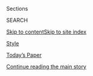 <div id="app">

<div>

<div class="NYTAppHideMasthead css-zz1s19 e1suatyy0">

<div class="section css-ui9rw0 e1suatyy2">

<div class="css-11hrj97 er09x8g0">

<div class="css-6n7j50">

</div>

<span class="css-1dv1kvn">Sections</span>

<div class="css-10488qs">

<span class="css-1dv1kvn">SEARCH</span>

</div>

[Skip to content](#site-content)[Skip to site
index](#site-index)

</div>

<div id="masthead-section-label" class="css-1fnb9ct eaxe0e00">

[Style](https://www.nytimes3xbfgragh.onion/section/style)

</div>

<div class="css-10698na e1huz5gh0">

</div>

</div>

<div id="masthead-bar-one" class="section hasLinks css-15hmgas e1csuq9d3">

<div class="css-uqyvli e1csuq9d0">

</div>

<div class="css-1uqjmks e1csuq9d1">

</div>

<div class="css-9e9ivx">

[](https://myaccount.nytimes3xbfgragh.onion/auth/login?response_type=cookie&client_id=vi)

</div>

<div class="css-1bvtpon e1csuq9d2">

[Today’s Paper](https://www.nytimes3xbfgragh.onion/section/todayspaper)

</div>

</div>

</div>

</div>

<div data-aria-hidden="false">

<div id="site-content" data-role="main">

<div id="top-wrapper" class="css-15p45cc eaca97t0" type="top">

<div id="top-slug" class="css-19x0jxb eaca97t1" hidden="">

Advertisement

</div>

[Continue reading the main
story](#after-top)

<div class="ad top-wrapper" style="text-align:center;height:100%;display:block;min-height:90px">

<div id="top" class="place-ad" data-position="top" data-size-key="top">

</div>

</div>

<div id="after-top">

</div>

</div>

<div id="collection-style" class="section css-15h4p1b e9abtgs0">

<div class="css-1j21atc e1svk9qx1">

<div class="css-fmiefx e1svk9qx2">

<div class="css-1hk7r2m eu54l5x0">

<div id="sponsor-wrapper" class="css-7a1pgi eaca97t0" type="sponsor" hidden="">

<div id="sponsor-slug" class="css-1l4mleb eaca97t1" hidden="">

Supported by

</div>

[Continue reading the main
story](#after-sponsor)

<div id="sponsor" class="ad sponsor-wrapper" style="text-align:left;height:100%;display:block">

</div>

<div id="after-sponsor">

</div>

</div>

</div>

</div>

<div class="css-nfcc9b e1svk9qx3">

<div class="css-vl9dhg e1svk9qx5">

<div class="css-1nrhkj6 e1svk9qx6">

# Style

<div class="follow-button-placeholder" data-collection-id="">

</div>

</div>

## <span>"For the future is like heaven — everyone exalts it but no one wants to go there now."</span>

</div>

</div>

## <span>"For the future is like heaven — everyone exalts it but no one wants to go there now."</span>

</div>

1.  [Fashion](/section/fashion)
2.  [Love](/section/style/love)
3.  [Self-Care](/section/style/self-care)

<div class="css-4svvz1 ekkqrpp0">

<div id="collection-highlights-container" class="section css-18l1u7x e46isfb1">

<div class="template-1 css-gfgt40 ekkqrpp1">

## Highlights

1.  ![<span class="css-kvjpws e1oaj3zl2"><span class="css-1dv1kvn">Credit</span>Jeremy
    and Claire Weiss for The New York
    Times</span>](https://static01.graylady3jvrrxbe.onion/images/2020/08/03/fashion/03BACKORDER1/merlin_172496982_de7aa074-951d-4362-ba4c-5fe9eb17553e-jumbo.jpg)
    
    <div class="css-gjijuv">
    
    ## [Summer Recreation? It’s Backordered](/2020/08/04/style/outdoor-camping-gear-pools-backordered.html)
    
    Americans seeking outdoor getaways in the pandemic bought up all the
    pools, tents, kayaks and
    trampolines.
    
    <span class="css-me3p27"></span><span class="css-1dydysp e4e4i5l3"></span><span class="css-9voj2j">By
    <span class="css-1baulvz last-byline" itemprop="name">John
    Herrman</span></span>
    
    </div>

2.  ![<span class="css-1nk1g0h e1oaj3zl2"><span class="css-1dv1kvn">Credit</span>Caroline
    Tompkins for The New York
    Times</span>](https://static01.graylady3jvrrxbe.onion/images/2020/08/04/fashion/04PRESSONNAILS3/merlin_175247889_e509bacb-806f-4895-b166-3e77f82a0e0d-videoLarge.jpg)
    
    <div class="css-10wtrbd">
    
    ## [Clickety Clack, Press-On Nails Are Back](/2020/08/04/style/self-care/press-on-nails.html)
    
    The onetime ’80s mass-market cheapie has gotten an artisanal upgrade
    — just in time for quarantine home
    manicures.
    
    <span class="css-me3p27"></span><span class="css-1dydysp e4e4i5l3"></span><span class="css-9voj2j">By
    <span class="css-1baulvz last-byline" itemprop="name">Jackie
    Snow</span></span>
    
    </div>

3.  ![<span class="css-1nk1g0h e1oaj3zl2"><span class="css-1dv1kvn">Credit</span>September
    Dawn Bottoms/The New York
    Times</span>](https://static01.graylady3jvrrxbe.onion/images/2020/07/28/fashion/00CovidSpreadingWeddings1/00CovidSpreadingWeddings1-videoLarge.jpg)
    
    <div class="css-10wtrbd">
    
    ## [Weddings as a Coronavirus Super-Spreader Worry](/2020/08/04/fashion/weddings/weddings-as-covid-super-spreaders.html)
    
    Despite precautions, the coronavirus has swept through a number of
    weddings, large and small, infecting guests and
    vendors.
    
    <span class="css-me3p27"></span><span class="css-1dydysp e4e4i5l3"></span><span class="css-9voj2j">By
    <span class="css-1baulvz last-byline" itemprop="name">Alyson
    Krueger</span></span>
    
    </div>

4.  ![<span class="css-1nk1g0h e1oaj3zl2"><span class="css-1dv1kvn">Credit</span>David
    Walter Banks for The New York
    Times</span>](https://static01.graylady3jvrrxbe.onion/images/2020/08/03/fashion/03TIKTOK-BAN-jp/03TIKTOK-BAN-jp-videoLarge-v2.jpg)
    
    <div class="css-10wtrbd">
    
    ## [TikTok Ban? Creators and Fans Are Big Mad](/2020/08/02/style/tiktok-ban-threat-trump.html)
    
    The uncertainty over the future of the wildly popular video app has
    brought chaos to its user community — and to the entertainment and
    advertising industries as
    well.
    
    <span class="css-me3p27"></span><span class="css-1dydysp e4e4i5l3"></span><span class="css-9voj2j">By
    <span class="css-1baulvz last-byline" itemprop="name">Taylor
    Lorenz</span></span>
    
    </div>

</div>

<div class="css-1xdhyk6 e46isfb0">

<div class="css-zk12ih ef6si7p0">

1.  ![<span class="css-1hhnwbi e1oaj3zl2"><span class="css-1dv1kvn">Credit</span>Photo
    Illustration by The New York
    Times</span>](https://static01.graylady3jvrrxbe.onion/images/2020/08/02/fashion/01abolishfrats-promo/01abolishfrats-promo-videoLarge.jpg)
    
    <div class="css-10wtrbd">
    
    ## [The War on Frats](/2020/08/01/style/abolish-greek-life-college-frat-racism.html)
    
    Groups of fraternity brothers and sorority sisters are working to
    kick their organizations off
    campus.
    
    <span class="css-me3p27"></span><span class="css-1dydysp e4e4i5l3"></span><span class="css-9voj2j">By
    <span class="css-1baulvz last-byline" itemprop="name">Ezra
    Marcus</span></span>
    
    </div>

2.  ![<span class="css-1hhnwbi e1oaj3zl2"><span class="css-1dv1kvn">Credit</span>James
    Heimer</span>](https://static01.graylady3jvrrxbe.onion/images/2020/08/02/fashion/02HAMPTONS-SCHOOL1/02HAMPTONS-SCHOOL1-videoLarge.jpg)
    
    <div class="css-10wtrbd">
    
    ## [The Little Fraught Schoolhouse](/2020/08/01/style/wealthy-rich-parents-coronavirus-schools-hamptons.html)
    
    New York parents of means are seeking less congested classrooms near
    their second homes in the Hamptons and Hudson Valley. Not everyone
    is happy about
    this.
    
    <span class="css-me3p27"></span><span class="css-1dydysp e4e4i5l3"></span><span class="css-9voj2j">By
    <span class="css-1baulvz last-byline" itemprop="name">Alex
    Williams</span></span>
    
    </div>

3.  ### Up Next
    
    ![<span class="css-1hhnwbi e1oaj3zl2"><span class="css-1dv1kvn">Credit</span>Adama
    Jalloh for The New York
    Times</span>](https://static01.graylady3jvrrxbe.onion/images/2020/08/02/fashion/31upnext-prince2/31upnext-prince2-videoLarge.jpg)
    
    <div class="css-10wtrbd">
    
    ## [Yasmin Monet Prince, a New Action Heroine](/2020/08/01/style/yasmin-monet-prince-a-new-action-heroine.html)
    
    The young British actress stars in “Hanna,” the action drama on
    Amazon.
    
    <span class="css-me3p27"></span><span class="css-1dydysp e4e4i5l3"></span><span class="css-9voj2j">By
    <span class="css-1baulvz last-byline" itemprop="name">Brianna
    Holt</span></span>
    
    </div>

4.  ![<span class="css-1hhnwbi e1oaj3zl2"><span class="css-1dv1kvn">Credit</span>Illustration
    by Matija
    Medved</span>](https://static01.graylady3jvrrxbe.onion/images/2019/09/25/fashion/loveletter/loveletter-videoLarge-v3.png)
    
    <div class="css-10wtrbd">
    
    ## [Love Letter: Making Room for More Love (and Sheep)](/2020/07/31/fashion/weddings/love-letter-newsletter-making-room-for-more-love-and-sheep.html)
    
    And, a legacy of “Loving”
    continued.
    
    <span class="css-me3p27"></span><span class="css-1dydysp e4e4i5l3"></span><span class="css-9voj2j">By
    <span class="css-1baulvz last-byline" itemprop="name">Charanna
    Alexander</span></span>
    
    </div>

5.  ![<span class="css-1hhnwbi e1oaj3zl2"><span class="css-1dv1kvn">Credit</span>Fabio
    Frustaci/EPA, via
    Shutterstock</span>](https://static01.graylady3jvrrxbe.onion/images/2020/07/31/fashion/31stella-1/merlin_173300313_20e6e049-5489-41f9-be5a-9b7d5473ddd8-videoLarge.jpg)
    
    <div class="css-10wtrbd">
    
    ## [Italian Fashion Hasn’t Changed Enough, Black Designers Say](/2020/07/31/fashion/italian-fashion-black-designers.html)
    
    A new letter sent by independent designers to fashion executives
    demands reform, or at least a serious conversation about
    race.
    
    <span class="css-me3p27"></span><span class="css-1dydysp e4e4i5l3"></span><span class="css-9voj2j">By
    <span class="css-1baulvz last-byline" itemprop="name">Jessica
    Testa</span></span>
    
    </div>

</div>

</div>

</div>

<div id="mid1-wrapper" class="css-1mn4oms eaca97t0" type="rank">

<div id="mid1-slug" class="css-1tag3rd eaca97t1">

Advertisement

</div>

[Continue reading the main
story](#after-mid1)

<div id="mid1" class="ad mid1-wrapper" style="text-align:center;height:100%;display:block">

</div>

<div id="after-mid1">

</div>

</div>

<div class="section 5-band css-jhqenn ep7jkp60">

## [NYT Parenting](/spotlight/parenting)

[More in NYT Parenting
    »](/spotlight/parenting)

1.  ![<span class="css-1hhnwbi e1oaj3zl2"><span class="css-1dv1kvn">Credit</span></span>](https://static01.graylady3jvrrxbe.onion/images/2020/06/18/autossell/Screen-Shot-2020-06-16-at-1/Screen-Shot-2020-06-16-at-1-videoLarge.png)
    
    <div class="css-10wtrbd">
    
    ## [How to Entertain Your Kids This Summer? Maybe Don’t](/2020/06/18/arts/kids-summer-activities-virus.html)
    
    You can keep your family safe and sane by encouraging old-school
    play, embarking on some D.I.Y. projects and, yes, even embracing
    boredom.
    
    <span class="css-me3p27"></span><span class="css-1dydysp e4e4i5l3"></span><span class="css-9voj2j">By
    <span class="css-1baulvz last-byline" itemprop="name">Alexis
    Soloski</span></span>
    
    </div>

2.  ![<span class="css-1hhnwbi e1oaj3zl2"><span class="css-1dv1kvn">Credit</span>Ken
    Howard/Metropolitan
    Opera</span>](https://static01.graylady3jvrrxbe.onion/images/2020/06/19/arts/kids-camp1/kids-camp1-videoLarge.jpg)
    
    <div class="css-10wtrbd">
    
    ## [Considering Camp? Bunkmates Are Out, but Creativity Reigns](/2020/06/18/arts/kids-summer-camps-virtual.html)
    
    There may not be group hikes and s’mores, but that doesn’t mean
    there won’t be adventure, songs, comedy, art and dance. Here are
    some programs taking place
    online.
    
    <span class="css-me3p27"></span><span class="css-1dydysp e4e4i5l3"></span><span class="css-9voj2j">By
    <span class="css-1baulvz last-byline" itemprop="name">Laurel
    Graeber</span></span>
    
    </div>

3.  ![<span class="css-1hhnwbi e1oaj3zl2"><span class="css-1dv1kvn">Credit</span>Carol
    Rosegg</span>](https://static01.graylady3jvrrxbe.onion/images/2020/06/19/arts/18kids-theater-2/18kids-theater-2-videoLarge.jpg)
    
    <div class="css-10wtrbd">
    
    ## [While Theaters Are Dark, These Virtual Stages Deliver Actual Fun](/2020/06/18/theater/kids-summer-theater-virtual.html)
    
    From shows based on children’s books to productions that introduce
    children to global cultures, companies are offering a range of
    options.
    
    <span class="css-me3p27"></span><span class="css-1dydysp e4e4i5l3"></span><span class="css-9voj2j">By
    <span class="css-1baulvz last-byline" itemprop="name">Laurel
    Graeber</span></span>
    
    </div>

4.  ![<span class="css-1hhnwbi e1oaj3zl2"><span class="css-1dv1kvn">Credit</span>Amber
    Ren</span>](https://static01.graylady3jvrrxbe.onion/images/2020/06/19/arts/00kids-museums-carle/00kids-museums-carle-videoLarge.jpg)
    
    <div class="css-10wtrbd">
    
    ## [Digital Field Trips: Museum Adventures Abound for Kids](/2020/06/18/arts/design/kids-museums-summer-virus.html)
    
    Cultural institutions are finding creative ways to engage young
    visitors virtually this summer, and many of the offerings are
    free.
    
    <span class="css-me3p27"></span><span class="css-1dydysp e4e4i5l3"></span><span class="css-9voj2j">By
    <span class="css-1baulvz last-byline" itemprop="name">Laurel
    Graeber</span></span>
    
    </div>

5.  ![<span class="css-1hhnwbi e1oaj3zl2"><span class="css-1dv1kvn">Credit</span>Adriana
    Bellet</span>](https://static01.graylady3jvrrxbe.onion/images/2020/06/17/multimedia/17parenting-NL-vacuum/17parenting-NL-vacuum-videoLarge.jpg)
    
    <div class="css-10wtrbd">
    
    ## [When Impulse Buys Make You Feel Safe](/2020/06/17/parenting/virus-impulse-buys.html)
    
    A toddler-sized vacuum can’t fix the world. But it can make my kid
    smile, and help soothe my
    uncertainty.
    
    <span class="css-me3p27"></span><span class="css-1dydysp e4e4i5l3"></span><span class="css-9voj2j">By
    <span class="css-1baulvz last-byline" itemprop="name">Kaitlyn
    Greenidge</span></span>
    
    </div>

</div>

<div class="section 5-band css-jhqenn ep7jkp60">

## [Love](/section/fashion/weddings)

[More in Love
    »](/section/fashion/weddings)

1.  ![<span class="css-1hhnwbi e1oaj3zl2"><span class="css-1dv1kvn">Credit</span>September
    Dawn Bottoms/The New York
    Times</span>](https://static01.graylady3jvrrxbe.onion/images/2020/07/28/fashion/00CovidSpreadingWeddings1/00CovidSpreadingWeddings1-videoLarge.jpg)
    
    <div class="css-10wtrbd">
    
    ## [Weddings as a Coronavirus Super-Spreader Worry](/2020/08/04/fashion/weddings/weddings-as-covid-super-spreaders.html)
    
    Despite precautions, the coronavirus has swept through a number of
    weddings, large and small, infecting guests and
    vendors.
    
    <span class="css-me3p27"></span><span class="css-1dydysp e4e4i5l3"></span><span class="css-9voj2j">By
    <span class="css-1baulvz last-byline" itemprop="name">Alyson
    Krueger</span></span>
    
    </div>

2.  ![<span class="css-1hhnwbi e1oaj3zl2"><span class="css-1dv1kvn">Credit</span>Sydney
    Shrewsbury</span>](https://static01.graylady3jvrrxbe.onion/images/2020/08/02/fashion/00VOWS-MackinacIsland-03/00VOWS-MackinacIsland-03-videoLarge.jpg)
    
    <div class="css-10wtrbd">
    
    ## [Their Very Own Loving Story](/2020/07/31/fashion/weddings/Renee-Knake-and-Wallace-Jefferson-wed-tribute-to-Lovings-before-them.html)
    
    Renee Knake and Wallace B. Jefferson, both lawyers, are grateful to
    Mildred Loving and Richard Loving for challenging interracial
    marriage laws in the
    1960s.
    
    <span class="css-me3p27"></span><span class="css-1dydysp e4e4i5l3"></span><span class="css-9voj2j">By
    <span class="css-1baulvz last-byline" itemprop="name">Brianna
    Holt</span></span>
    
    </div>

3.  ![<span class="css-1hhnwbi e1oaj3zl2"><span class="css-1dv1kvn">Credit</span></span>](https://static01.graylady3jvrrxbe.onion/images/2020/08/02/fashion/00LIVE-STREAM-WED-COMBO/00LIVE-STREAM-WED-COMBO-videoLarge.jpg)
    
    <div class="css-10wtrbd">
    
    ## [Livestream Your Wedding Like a Pro](/2020/07/28/fashion/weddings/livestream-your-wedding-like-a-pro.html)
    
    These gadgets will help you improve the production quality and
    create memorable experiences for you and your digital
    guests.
    
    <span class="css-me3p27"></span><span class="css-1dydysp e4e4i5l3"></span><span class="css-9voj2j">By
    <span class="css-1baulvz last-byline" itemprop="name">Daniel
    Bortz</span></span>
    
    </div>

4.  ![<span class="css-1hhnwbi e1oaj3zl2"><span class="css-1dv1kvn">Credit</span>Jose
    A. Alvarado Jr. for The New York
    Times</span>](https://static01.graylady3jvrrxbe.onion/images/2020/07/26/fashion/24Vows-ModelActivist1/merlin_173908452_121834c5-2ab7-4830-bedd-1c85133e89a7-videoLarge.jpg)
    
    <div class="css-10wtrbd">
    
    ## [Next Stop: Marriage](/2020/07/24/fashion/weddings/Sara-Ziff-marries-Reed-Young-at-train-station.html)
    
    Sara Ziff and Reed Young met on a train platform. They hit it off,
    but neither expected much from the encounter and said their goodbyes
    without an introduction. Four months later they matched on a dating
    app.
    
    <span class="css-me3p27"></span><span class="css-1dydysp e4e4i5l3"></span><span class="css-9voj2j">By
    <span class="css-1baulvz last-byline" itemprop="name">Tammy La
    Gorce</span></span>
    
    </div>

5.  ![<span class="css-1hhnwbi e1oaj3zl2"><span class="css-1dv1kvn">Credit</span>Anna
    Godeassi</span>](https://static01.graylady3jvrrxbe.onion/images/2020/07/10/fashion/00NOT-ENGAGED/00NOT-ENGAGED-videoLarge.jpg)
    
    <div class="css-10wtrbd">
    
    ## [Me, My Relationship and PTSD](/2020/07/25/fashion/weddings/me-my-relationship-and-ptsd.html)
    
    Past and present find their place as a couple wades through what
    their future holds. And it’s all
    OK.
    
    <span class="css-me3p27"></span><span class="css-1dydysp e4e4i5l3"></span><span class="css-9voj2j">By
    <span class="css-1baulvz last-byline" itemprop="name">Caira
    Conner</span></span>
    
    </div>

</div>

<div id="mid2-wrapper" class="css-1mn4oms eaca97t0" type="rank">

<div id="mid2-slug" class="css-1tag3rd eaca97t1">

Advertisement

</div>

[Continue reading the main
story](#after-mid2)

<div id="mid2" class="ad mid2-wrapper" style="text-align:center;height:100%;display:block">

</div>

<div id="after-mid2">

</div>

</div>

<div class="section 5-band css-jhqenn ep7jkp60">

## [Designer DIY](/issue/fashion/2020/06/19/designer-diy)

[More in Designer DIY
    »](/issue/fashion/2020/06/19/designer-diy)

1.  ![<span class="css-1hhnwbi e1oaj3zl2"><span class="css-1dv1kvn">Credit</span></span>](https://static01.graylady3jvrrxbe.onion/images/2020/06/25/fashion/23DIYDESIGNERS-OWENS/23DIYDESIGNERS-OWENS-videoLarge.jpg)
    
    <div class="css-10wtrbd">
    
    ## [Rick Owens Stitches a Souvenir](/2020/06/23/style/DIY-sewing-rick-owens-stitches-a-souvenir.html)
    
    In the latest installment of our Designer D.I.Y. series, the
    designer embroiders a lover’s
    hankie.
    
    <span class="css-me3p27"></span><span class="css-1dydysp e4e4i5l3"></span><span class="css-9voj2j">By
    <span class="css-1baulvz" itemprop="name">Guy Trebay</span> and
    <span class="css-1baulvz last-byline" itemprop="name">Samantha
    Hahn</span></span>
    
    </div>

2.  ![<span class="css-1hhnwbi e1oaj3zl2"><span class="css-1dv1kvn">Credit</span>via
    Irene
    Neuwirth</span>](https://static01.graylady3jvrrxbe.onion/images/2020/06/18/fashion/17DIYDESIGNERS-NEUWIRTH-5/merlin_172684122_6267487a-183f-435c-aab3-783daa33b51d-videoLarge.jpg)
    
    <div class="css-10wtrbd">
    
    ## [Irene Neuwirth Makes a Flower Necklace Out of Paper](/2020/06/17/style/paper-flower-necklace-DIY.html)
    
    The Los Angeles jeweler goes outside the box for her latest
    creation, part of our Designer D.I.Y.
    series.
    
    <span class="css-me3p27"></span><span class="css-1dydysp e4e4i5l3"></span><span class="css-9voj2j">By
    <span class="css-1baulvz last-byline" itemprop="name">Jessica
    Testa</span></span>
    
    </div>

3.  ![<span class="css-1hhnwbi e1oaj3zl2"><span class="css-1dv1kvn">Credit</span></span>](https://static01.graylady3jvrrxbe.onion/images/2020/06/04/fashion/03DIYDESIGNERS-RODARTE/03DIYDESIGNERS-RODARTE-videoLarge.jpg)
    
    <div class="css-10wtrbd">
    
    ## [How to Make a Dish Towel Tote Bag, With Rodarte](/2020/06/02/style/dish-towel-tote-bag.html)
    
    Laura and Kate Mulleavy show us how to turn kitchen towels and
    costume jewelry into a
    carry-all.
    
    <span class="css-me3p27"></span><span class="css-1dydysp e4e4i5l3"></span><span class="css-9voj2j">By
    <span class="css-1baulvz" itemprop="name">Vanessa Friedman</span>
    and <span class="css-1baulvz last-byline" itemprop="name">Samantha
    Hahn</span></span>
    
    </div>

4.  ![<span class="css-1hhnwbi e1oaj3zl2"><span class="css-1dv1kvn">Credit</span>Charlie
    Engman</span>](https://static01.graylady3jvrrxbe.onion/images/2020/05/28/fashion/26DIYDESIGNERS-COLLINA-STRADA-shirt/26DIYDESIGNERS-COLLINA-STRADA-shirt-videoLarge-v2.jpg)
    
    <div class="css-10wtrbd">
    
    ## [How to Turn Vegetables Into a Tie-Dye Pattern](/2020/05/27/style/tie-dye-plaid-with-collina-strada.html)
    
    In the latest installment of our Designer D.I.Y. at Home series,
    Hillary Taymour, the creative director of Collina Strada, offers a
    creative use for excess
    beets.
    
    <span class="css-me3p27"></span><span class="css-1dydysp e4e4i5l3"></span><span class="css-9voj2j">By
    <span class="css-1baulvz" itemprop="name">Jessica Testa</span> and
    <span class="css-1baulvz last-byline" itemprop="name">Charlie
    Engman</span></span>
    
    </div>

5.  ![<span class="css-1hhnwbi e1oaj3zl2"><span class="css-1dv1kvn">Credit</span></span>](https://static01.graylady3jvrrxbe.onion/images/2020/05/21/fashion/19DIYDESIGNER-BODEart/19DIYDESIGNER-BODEart-videoLarge-v2.jpg)
    
    <div class="css-10wtrbd">
    
    ## [Emily Bode on How to Make a ‘Sweetheart’ T-Shirt](/2020/05/19/style/emily-bode-sweetheart-t-shirt.html)
    
    The latest installment of our Designer D.I.Y. at Home series teaches
    you how to whip up a present for the significant other you may not
    have seen for a
    while.
    
    <span class="css-me3p27"></span><span class="css-1dydysp e4e4i5l3"></span><span class="css-9voj2j">By
    <span class="css-1baulvz" itemprop="name">Guy Trebay</span> and
    <span class="css-1baulvz last-byline" itemprop="name">Samantha
    Hahn</span></span>
    
    </div>

</div>

<div class="section 5-band css-jhqenn ep7jkp60">

## [Skin Deep](/column/skin-deep)

[More in Skin Deep
    »](/column/skin-deep)

1.  ![<span class="css-1hhnwbi e1oaj3zl2"><span class="css-1dv1kvn">Credit</span></span>](https://static01.graylady3jvrrxbe.onion/images/2020/07/30/fashion/28SKIN-UNSEXY-art/28SKIN-UNSEXY-art-videoLarge.jpg)
    
    <div class="css-10wtrbd">
    
    ## [Can Unsexy Beauty Be Sexy?](/2020/07/28/style/can-unsexy-beauty-be-sexy.html)
    
    A new guard of beauty brands is using slick packaging and candid
    messaging to sell products women were once embarrassed to
    buy.
    
    <span class="css-me3p27"></span><span class="css-1dydysp e4e4i5l3"></span><span class="css-9voj2j">By
    <span class="css-1baulvz last-byline" itemprop="name">Rachel
    Strugatz</span></span>
    
    </div>

2.  ![<span class="css-1hhnwbi e1oaj3zl2"><span class="css-1dv1kvn">Credit</span>via
    Nick
    Barose</span>](https://static01.graylady3jvrrxbe.onion/images/2020/05/28/fashion/27SKIN-EYES-top/27SKIN-EYES-top-videoLarge-v2.jpg)
    
    <div class="css-10wtrbd">
    
    ## [Makeup and the Mask. It’s About the Eyes.](/2020/05/26/style/makeup-and-the-mask-its-about-the-eyes.html)
    
    Some pros share their tips for doing your makeup while
    masking.
    
    <span class="css-me3p27"></span><span class="css-1dydysp e4e4i5l3"></span><span class="css-9voj2j">By
    <span class="css-1baulvz last-byline" itemprop="name">Crystal
    Martin</span></span>
    
    </div>

3.  ![<span class="css-1hhnwbi e1oaj3zl2"><span class="css-1dv1kvn">Credit</span>The
    New York
    Times</span>](https://static01.graylady3jvrrxbe.onion/images/2020/07/14/fashion/14SKIN-BEARDSArt/14SKIN-BEARDSArt-videoLarge.jpg)
    
    <div class="css-10wtrbd">
    
    ## [It’s Long Past Time to Get That Beard Under Control](/2020/07/15/style/its-long-past-time-to-get-that-beard-under-control.html)
    
    Good thing men are warming up to some new
    tools.
    
    <span class="css-me3p27"></span><span class="css-1dydysp e4e4i5l3"></span><span class="css-9voj2j">By
    <span class="css-1baulvz last-byline" itemprop="name">Andrew Adam
    Newman</span></span>
    
    </div>

4.  ![<span class="css-1hhnwbi e1oaj3zl2"><span class="css-1dv1kvn">Credit</span>Agnes
    Ricart</span>](https://static01.graylady3jvrrxbe.onion/images/2020/05/19/fashion/19SKIN-BLUELIGHT/19SKIN-BLUELIGHT-videoLarge.jpg)
    
    <div class="css-10wtrbd">
    
    ## [What Is All of That Screen Time Doing to Your Skin?](/2020/05/20/style/skin-damage-blue-light-what-is-all-of-that-screen-time-doing-to-your-skin.html)
    
    We checked in with experts to learn about the risks of indoor light
    and how we can protect
    ourselves.
    
    <span class="css-me3p27"></span><span class="css-1dydysp e4e4i5l3"></span><span class="css-9voj2j">By
    <span class="css-1baulvz last-byline" itemprop="name">Crystal
    Martin</span></span>
    
    </div>

5.  ![<span class="css-1hhnwbi e1oaj3zl2"><span class="css-1dv1kvn">Credit</span></span>](https://static01.graylady3jvrrxbe.onion/images/2020/03/31/fashion/31virus-roots-topper2/31virus-roots-topper2-videoLarge-v2.jpg)
    
    <div class="css-10wtrbd">
    
    ## [How to Touch Up Your Roots at Home](/2020/03/31/style/how-to-touch-up-your-roots-at-home.html)
    
    Here’s what you should and shouldn’t
    do.
    
    <span class="css-me3p27"></span><span class="css-1dydysp e4e4i5l3"></span><span class="css-9voj2j">By
    <span class="css-1baulvz last-byline" itemprop="name">Crystal
    Martin</span></span>
    
    </div>

</div>

<div id="mid3-wrapper" class="css-1mn4oms eaca97t0" type="rank">

<div id="mid3-slug" class="css-1tag3rd eaca97t1">

Advertisement

</div>

[Continue reading the main
story](#after-mid3)

<div id="mid3" class="ad mid3-wrapper" style="text-align:center;height:100%;display:block">

</div>

<div id="after-mid3">

</div>

</div>

<div class="section 5-band css-jhqenn ep7jkp60">

## [Self-Care](/section/style/self-care)

[More in Self-Care
    »](/section/style/self-care)

1.  ![<span class="css-1hhnwbi e1oaj3zl2"><span class="css-1dv1kvn">Credit</span>Erik
    Carter for The New York
    Times</span>](https://static01.graylady3jvrrxbe.onion/images/2020/08/02/fashion/29BLACK-BOOKCLUBS-promo/29BLACK-BOOKCLUBS-promo-videoLarge-v2.jpg)
    
    <div class="css-10wtrbd">
    
    ## [The Black Book Club Takes It to the Next Level](/2020/07/29/style/self-care/black-book-clubs.html)
    
    Noname and other Black thought leaders have taken what Oprah built
    and made something
    new.
    
    <span class="css-me3p27"></span><span class="css-1dydysp e4e4i5l3"></span><span class="css-9voj2j">By
    <span class="css-1baulvz last-byline" itemprop="name">Iman
    Stevenson</span></span>
    
    </div>

2.  ![<span class="css-1hhnwbi e1oaj3zl2"><span class="css-1dv1kvn">Credit</span></span>](https://static01.graylady3jvrrxbe.onion/images/2020/07/09/fashion/09BLACK-JOURNALISTS-Natelege-Whaley/merlin_174323043_57123aa6-e6ba-46e0-9178-6e1334e3e7b4-videoLarge.jpg)
    
    <div class="css-10wtrbd">
    
    ## [Self-Care for Black Journalists](/2020/07/14/style/self-care/black-journalists.html)
    
    In a news cycle filled with tragedy, much of it disproportionately
    affecting people of color, Black reporters and editors are
    reimagining coping
    strategies.
    
    <span class="css-me3p27"></span><span class="css-1dydysp e4e4i5l3"></span><span class="css-9voj2j">By
    <span class="css-1baulvz last-byline" itemprop="name">Patrice
    Peck</span></span>
    
    </div>

3.  ![<span class="css-1hhnwbi e1oaj3zl2"><span class="css-1dv1kvn">Credit</span>Tony
    Cenicola/The New York
    Times</span>](https://static01.graylady3jvrrxbe.onion/images/2020/07/23/fashion/23SANITIZERS-use-this-one/23SANITIZERS-use-this-one-videoLarge.jpg)
    
    <div class="css-10wtrbd">
    
    ## [These Hand Sanitizers Smell Good, Kill Germs](/2020/07/22/style/these-hand-sanitizers-smell-good-kill-germs.html)
    
    Now that hand sanitizers have become an accessory of the new normal,
    upscale brands are introducing their own portable
    cleansers.
    
    <span class="css-me3p27"></span><span class="css-1dydysp e4e4i5l3"></span><span class="css-9voj2j">By
    <span class="css-1baulvz last-byline" itemprop="name">Rachel
    Felder</span></span>
    
    </div>

4.  ![<span class="css-1hhnwbi e1oaj3zl2"><span class="css-1dv1kvn">Credit</span>Rose
    Wong</span>](https://static01.graylady3jvrrxbe.onion/images/2020/07/26/multimedia/26ah-beauty/26ah-beauty-videoLarge.jpg)
    
    <div class="css-10wtrbd">
    
    ## [Shed Your Quarantine Skin (and Hair and Nails), Safely](/2020/07/25/at-home/coronavirus-salons.html)
    
    If you venture out for a treatment or trim, you might encounter
    plexiglass barriers, tons of cleaning supplies, fewer clients at a
    time and higher
    prices.
    
    <span class="css-me3p27"></span><span class="css-1dydysp e4e4i5l3"></span><span class="css-9voj2j">By
    <span class="css-1baulvz last-byline" itemprop="name">Katherine
    Cusumano</span></span>
    
    </div>

5.  ![<span class="css-1hhnwbi e1oaj3zl2"><span class="css-1dv1kvn">Credit</span></span>](https://static01.graylady3jvrrxbe.onion/images/2020/07/30/fashion/28SKIN-UNSEXY-art/28SKIN-UNSEXY-art-videoLarge.jpg)
    
    <div class="css-10wtrbd">
    
    ## [Can Unsexy Beauty Be Sexy?](/2020/07/28/style/can-unsexy-beauty-be-sexy.html)
    
    A new guard of beauty brands is using slick packaging and candid
    messaging to sell products women were once embarrassed to
    buy.
    
    <span class="css-me3p27"></span><span class="css-1dydysp e4e4i5l3"></span><span class="css-9voj2j">By
    <span class="css-1baulvz last-byline" itemprop="name">Rachel
    Strugatz</span></span>
    
    </div>

</div>

<div class="section 5-band css-jhqenn ep7jkp60">

## [Binge Read Featured Couples](/spotlight/wedding-announcements)

[More in Binge Read Featured Couples
»](/spotlight/wedding-announcements)

1.  ![<span class="css-1hhnwbi e1oaj3zl2"><span class="css-1dv1kvn">Credit</span>Selcoulth
    Photography</span>](https://static01.graylady3jvrrxbe.onion/images/2020/06/14/fashion/weddings/14WIKUM/merlin_173335650_2a75e1bf-cd95-4130-986b-33a570beaf42-videoLarge.jpg)
    
    <div class="css-10wtrbd">
    
    ## [Michelle Wikum, Walker Williams](/2020/06/14/fashion/weddings/michelle-wikum-walker-williams.html)
    
    The couple met through Tinder in
    2018.
    
    <span class="css-me3p27"></span><span class="css-1dydysp e4e4i5l3"></span><span class="css-9voj2j">By
    <span class="css-1baulvz last-byline" itemprop="name">Nina
    Reyes</span></span>
    
    </div>

2.  ![<span class="css-1hhnwbi e1oaj3zl2"><span class="css-1dv1kvn">Credit</span>Alicia
    Ann
    Photographers</span>](https://static01.graylady3jvrrxbe.onion/images/2020/05/17/multimedia/17TbeileLaw1/17TbeileLaw1-videoLarge.jpg)
    
    <div class="css-10wtrbd">
    
    ## [Ayelet Bentley, Samuel Tbeile](/2020/05/17/fashion/weddings/ayelet-bentley-samuel-tbeile.html)
    
    They met in college and became a couple about a year later while on
    a Birthright Israel
    trip.
    
    <span class="css-me3p27"></span>
    
    </div>

3.  ![<span class="css-1hhnwbi e1oaj3zl2"><span class="css-1dv1kvn">Credit</span></span>](https://static01.graylady3jvrrxbe.onion/images/2020/05/17/multimedia/17SuSchultz1/17SuSchultz1-videoLarge.jpg)
    
    <div class="css-10wtrbd">
    
    ## [Kathy Su, Eric Schultz](/2020/05/17/fashion/weddings/kathy-su-eric-schultz.html)
    
    The couple met in 2017 through OkCupid and had their first date at a
    whiskey bar in New
    York.
    
    <span class="css-me3p27"></span>
    
    </div>

4.  ![<span class="css-1hhnwbi e1oaj3zl2"><span class="css-1dv1kvn">Credit</span>Jason,
    Concept
    Photography</span>](https://static01.graylady3jvrrxbe.onion/images/2020/05/10/multimedia/10HammarskjoldLemmon1/10HammarskjoldLemmon1-videoLarge.jpg)
    
    <div class="css-10wtrbd">
    
    ## [Victoria Hammarskjold, George Lemmon III](/2020/05/10/fashion/weddings/victoria-hammarskjold-george-lemmon-iii.html)
    
    The couple met and began dating as high-school
    students.
    
    <span class="css-me3p27"></span>
    
    </div>

5.  ![<span class="css-1hhnwbi e1oaj3zl2"><span class="css-1dv1kvn">Credit</span>Paul
    Blackmore</span>](https://static01.graylady3jvrrxbe.onion/images/2020/04/26/multimedia/26DowdHerzberg1/26DowdHerzberg1-videoLarge.jpg)
    
    <div class="css-10wtrbd">
    
    ## [Emily Herzberg, Samuel Dowd](/2020/04/26/fashion/weddings/emily-herzberg-samuel-dowd.html)
    
    The couple met on the dating app Bumble, and, boldly, spent their
    second and third dates answering “36 questions that lead to love.”
    
    <span class="css-me3p27"></span>
    
    </div>

</div>

<div id="mid4-wrapper" class="css-1mn4oms eaca97t0" type="rank">

<div id="mid4-slug" class="css-1tag3rd eaca97t1">

Advertisement

</div>

[Continue reading the main
story](#after-mid4)

<div id="mid4" class="ad mid4-wrapper" style="text-align:center;height:100%;display:block">

</div>

<div id="after-mid4">

</div>

</div>

<div class="section 5-band css-jhqenn ep7jkp60">

## [Modern Love](/column/modern-love)

[More in Modern Love
    »](/column/modern-love)

1.  ![<span class="css-1hhnwbi e1oaj3zl2"><span class="css-1dv1kvn">Credit</span>Brian
    Rea</span>](https://static01.graylady3jvrrxbe.onion/images/2020/08/02/fashion/02MODERN-FARM/02MODERN-FARM-videoLarge.jpg)
    
    <div class="css-10wtrbd">
    
    ## [Spending My Tenderness on Animals](/2020/07/31/style/modern-love-spending-tenderness-on-animals.html)
    
    As a vulnerable girl at a remote commune, I sought solace from
    horses, goats, even a bear cub. Today’s dark times have sent me
    their way
    again.
    
    <span class="css-me3p27"></span><span class="css-1dydysp e4e4i5l3"></span><span class="css-9voj2j">By
    <span class="css-1baulvz last-byline" itemprop="name">Bethany Groff
    Dorau</span></span>
    
    </div>

2.  ![<span class="css-1hhnwbi e1oaj3zl2"><span class="css-1dv1kvn">Credit</span>Brian
    Rea</span>](https://static01.graylady3jvrrxbe.onion/images/2020/07/29/fashion/00TINYLOVE-ILLO5/00TINYLOVE-ILLO5-videoLarge.jpg)
    
    <div class="css-10wtrbd">
    
    ## [Tiny Love Stories: ‘My Parents Never Called’](/2020/07/28/style/tiny-modern-love-stories-coronavirus-my-parents-never-called.html)
    
    Modern Love in miniature, featuring reader-submitted stories of no
    more than 100
    words.
    
    <span class="css-me3p27"></span>
    
    </div>

3.  ![<span class="css-1hhnwbi e1oaj3zl2"><span class="css-1dv1kvn">Credit</span>Brian
    Rea</span>](https://static01.graylady3jvrrxbe.onion/images/2020/07/26/fashion/26MODERN-ORPHANAGE/26MODERN-ORPHANAGE-videoLarge.jpg)
    
    <div class="css-10wtrbd">
    
    ## [Why Did She Leave Me There?](/2020/07/24/style/modern-love-adoption-vietnam-why-did-she-leave-me-there.html)
    
    A young man returns to the Vietnamese orphanage he had spent 25
    years trying to
    forget.
    
    <span class="css-me3p27"></span><span class="css-1dydysp e4e4i5l3"></span><span class="css-9voj2j">By
    <span class="css-1baulvz last-byline" itemprop="name">Kacey Vu
    Shap</span></span>
    
    </div>

4.  ![<span class="css-1hhnwbi e1oaj3zl2"><span class="css-1dv1kvn">Credit</span>Brian
    Rea</span>](https://static01.graylady3jvrrxbe.onion/images/2020/07/06/fashion/06TINYLOVE-illo1/06TINYLOVE-illo1-videoLarge.jpg)
    
    <div class="css-10wtrbd">
    
    ## [Tiny Love Stories: ‘Monogamous Birds of N.Y.C.’](/2020/07/21/style/tiny-modern-love-stories-coronavirus-monogamous-birds-of-nyc.html)
    
    Modern Love in miniature, featuring reader-submitted stories of no
    more than 100
    words.
    
    <span class="css-me3p27"></span>
    
    </div>

5.  ![<span class="css-1hhnwbi e1oaj3zl2"><span class="css-1dv1kvn">Credit</span>Brian
    Rea</span>](https://static01.graylady3jvrrxbe.onion/images/2020/07/19/fashion/19MODERN-DATINGAPP/19MODERN-DATINGAPP-videoLarge.jpg)
    
    <div class="css-10wtrbd">
    
    ## [Trying to Feel Love-Worthy (While Working for a Dating App)](/2020/07/17/style/modern-love-feel-love-worthy-working-for-dating-app.html)
    
    Being awash in romantic complaints has left me — a Black woman who’s
    had heartache — feeling dismayed but
    hopeful.
    
    <span class="css-me3p27"></span><span class="css-1dydysp e4e4i5l3"></span><span class="css-9voj2j">By
    <span class="css-1baulvz last-byline" itemprop="name">Loré
    Yessuff</span></span>
    
    </div>

</div>

<div class="section 5-band css-jhqenn ep7jkp60">

## [Consumption: How we buy, exploit and reuse.](/issue/fashion/2019/12/16/consumption)

[More in Consumption: How we buy, exploit and reuse.
»](/issue/fashion/2019/12/16/consumption)

1.  ![<span class="css-1hhnwbi e1oaj3zl2"><span class="css-1dv1kvn">Credit</span>Lisa
    Maree Williams for The New York
    Times</span>](https://static01.graylady3jvrrxbe.onion/images/2019/12/17/fashion/17SaturdayNightGirls-top/merlin_162314289_be6d76eb-87d8-40b2-bebb-aff92b5d168d-videoLarge.jpg)
    
    <div class="css-10wtrbd">
    
    ## [What Do Gen Z Shoppers Want? A Cute, Cheap Outfit That Looks Great on Instagram](/2019/12/17/style/fast-fashion-gen-z.html)
    
    Three young women shoppers in three countries talk about what they
    buy, where they buy it and
    why.
    
    <span class="css-me3p27"></span><span class="css-1dydysp e4e4i5l3"></span><span class="css-9voj2j">By
    <span class="css-1baulvz" itemprop="name">Elizabeth Paton</span>,
    <span class="css-1baulvz" itemprop="name">Taylor Lorenz</span> and
    <span class="css-1baulvz last-byline" itemprop="name">Isabella
    Kwai</span></span>
    
    </div>

2.  ![<span class="css-1hhnwbi e1oaj3zl2"><span class="css-1dv1kvn">Credit</span>Jessica
    Pons for The New York
    Times</span>](https://static01.graylady3jvrrxbe.onion/images/2019/12/16/fashion/16fashionnova-cortes-top/16fashionnova-cortes-top-videoLarge-v2.jpg)
    
    <div class="css-10wtrbd">
    
    ## [Fashion Nova’s Secret: Underpaid Workers in Los Angeles Factories](/2019/12/16/business/fashion-nova-underpaid-workers.html)
    
    The online retailer makes fast fashion for the Instagram elite. The
    way many of its garments are made is much less
    glamorous.
    
    <span class="css-me3p27"></span><span class="css-1dydysp e4e4i5l3"></span><span class="css-9voj2j">By
    <span class="css-1baulvz last-byline" itemprop="name">Natalie
    Kitroeff</span></span>
    
    </div>

3.  ![<span class="css-1hhnwbi e1oaj3zl2"><span class="css-1dv1kvn">Credit</span>Kemal
    Jufri for The New York
    Times</span>](https://static01.graylady3jvrrxbe.onion/images/2019/12/19/fashion/19workers-Rumsinah/19workers-Rumsinah-videoLarge.jpg)
    
    <div class="css-10wtrbd">
    
    ## [Who Made Your Clothes?](/2019/12/19/style/garment-workers-around-the-world.html)
    
    Garment workers around the world make everything from luxury
    handbags to fast fashion leggings. Here are some of their
    stories.
    
    <span class="css-me3p27"></span><span class="css-1dydysp e4e4i5l3"></span><span class="css-9voj2j">By
    <span class="css-1baulvz last-byline" itemprop="name">Sanam
    Yar</span></span>
    
    </div>

4.  ![<span class="css-1hhnwbi e1oaj3zl2"><span class="css-1dv1kvn">Credit</span>Fabeha
    Monir for The New York
    Times</span>](https://static01.graylady3jvrrxbe.onion/images/2019/12/18/fashion/18HM-consumption-spinning/merlin_163482792_f01470dd-eb2b-4565-babb-16c17020f161-videoLarge.jpg)
    
    <div class="css-10wtrbd">
    
    ## [H\&M’s Different Kind of Clickbait](/2019/12/18/fashion/hms-supply-chain-transparency.html)
    
    The Swedish retailer now lets customers know where nearly every
    garment it sells is made. Is that
    enough?
    
    <span class="css-me3p27"></span><span class="css-1dydysp e4e4i5l3"></span><span class="css-9voj2j">By
    <span class="css-1baulvz" itemprop="name">Elizabeth Paton</span> and
    <span class="css-1baulvz last-byline" itemprop="name">Sapna
    Maheshwari</span></span>
    
    </div>

5.  ![<span class="css-1hhnwbi e1oaj3zl2"><span class="css-1dv1kvn">Credit</span>Vincent
    Tullo for The New York
    Times</span>](https://static01.graylady3jvrrxbe.onion/images/2019/12/20/fashion/20Ragpicker-promo/20Ragpicker-promo-videoLarge-v2.jpg)
    
    <div class="css-10wtrbd">
    
    ## [The Future Is Trashion](/2019/12/20/style/zero-waste-daniel-trashion.html)
    
    We make too much and buy too much. But maybe there is a way not to
    waste too much. The ragpicker of Brooklyn has an
    idea.
    
    <span class="css-me3p27"></span><span class="css-1dydysp e4e4i5l3"></span><span class="css-9voj2j">By
    <span class="css-1baulvz last-byline" itemprop="name">Vanessa
    Friedman</span></span>
    
    </div>

</div>

<div id="mid5-wrapper" class="css-1mn4oms eaca97t0" type="rank">

<div id="mid5-slug" class="css-1tag3rd eaca97t1">

Advertisement

</div>

[Continue reading the main
story](#after-mid5)

<div id="mid5" class="ad mid5-wrapper" style="text-align:center;height:100%;display:block">

</div>

<div id="after-mid5">

</div>

</div>

<div class="section 5-band css-jhqenn ep7jkp60">

## [Scam or Not](/column/scam-or-not)

[More in Scam or Not
    »](/column/scam-or-not)

1.  ![<span class="css-1hhnwbi e1oaj3zl2"><span class="css-1dv1kvn">Credit</span>Photo
    Illustration by The New York Times; Shutterstock
    (coffee)</span>](https://static01.graylady3jvrrxbe.onion/images/2020/02/14/fashion/14scams-coffee2/14scams-coffee2-videoLarge-v2.jpg)
    
    <div class="css-10wtrbd">
    
    ## [Is Coffee Good for You?](/2020/02/13/style/self-care/coffee-benefits.html)
    
    Yes\! But it depends on the kind of coffee and the
    quantity.
    
    <span class="css-me3p27"></span><span class="css-1dydysp e4e4i5l3"></span><span class="css-9voj2j">By
    <span class="css-1baulvz last-byline" itemprop="name">Dawn
    MacKeen</span></span>
    
    </div>

2.  ![<span class="css-1hhnwbi e1oaj3zl2"><span class="css-1dv1kvn">Credit</span>Photo
    Illustration by The New York
    Times</span>](https://static01.graylady3jvrrxbe.onion/images/2020/01/02/fashion/02scams-keto-1/02scams-keto-1-videoLarge.jpg)
    
    <div class="css-10wtrbd">
    
    ## [What Is the Keto Diet and Does It Work?](/2020/01/02/style/self-care/keto-diet-explained-benefits.html)
    
    Yes. But we don’t know how effective, or for how
    long.
    
    <span class="css-me3p27"></span><span class="css-1dydysp e4e4i5l3"></span><span class="css-9voj2j">By
    <span class="css-1baulvz last-byline" itemprop="name">Dawn
    MacKeen</span></span>
    
    </div>

3.  ![<span class="css-1hhnwbi e1oaj3zl2"><span class="css-1dv1kvn">Credit</span>Photo
    Illustration by The New York Times; Getty Images
    </span>](https://static01.graylady3jvrrxbe.onion/images/2019/12/01/fashion/27scam-probiotics-1/27scam-probiotics-1-videoLarge.jpg)
    
    <div class="css-10wtrbd">
    
    ## [What Are the Benefits of Probiotics?](/2019/11/27/style/self-care/probiotics-benefits.html)
    
    Studies suggest that certain probiotics can help in certain
    contexts. But you will need to do your research. We can
    help.
    
    <span class="css-me3p27"></span><span class="css-1dydysp e4e4i5l3"></span><span class="css-9voj2j">By
    <span class="css-1baulvz last-byline" itemprop="name">Melinda Wenner
    Moyer</span></span>
    
    </div>

4.  ![<span class="css-1hhnwbi e1oaj3zl2"><span class="css-1dv1kvn">Credit</span>Photo
    Illustration by The New York
    Times</span>](https://static01.graylady3jvrrxbe.onion/images/2019/11/22/fashion/22scam-fasting-1/22scam-fasting-1-videoLarge-v2.jpg)
    
    <div class="css-10wtrbd">
    
    ## [What Is Intermittent Fasting and Does It Really Work?](/2019/11/23/style/self-care/intermittent-fasting-benefits.html)
    
    Yes — but fasting offers weight loss similar to any reduction in
    calories. The best diet is the one where you are healthy, hydrated
    and living your best life. If fasting works for you, go for
    it.
    
    <span class="css-me3p27"></span><span class="css-1dydysp e4e4i5l3"></span><span class="css-9voj2j">By
    <span class="css-1baulvz last-byline" itemprop="name">Crystal
    Martin</span></span>
    
    </div>

5.  ![<span class="css-1hhnwbi e1oaj3zl2"><span class="css-1dv1kvn">Credit</span>Photo
    Illustration by The New York Times;
    Shutterstock</span>](https://static01.graylady3jvrrxbe.onion/images/2019/11/06/fashion/06scams-collagen2/06scams-collagen2-videoLarge.jpg)
    
    <div class="css-10wtrbd">
    
    ## [Are There Benefits to Collagen Supplements?](/2019/11/09/style/self-care/collagen-benefits.html)
    
    Maybe\! But get ready for a long-term
    relationship.
    
    <span class="css-me3p27"></span><span class="css-1dydysp e4e4i5l3"></span><span class="css-9voj2j">By
    <span class="css-1baulvz last-byline" itemprop="name">Gabriela
    Ulloa</span></span>
    
    </div>

</div>

<div class="section 5-band css-jhqenn ep7jkp60">

## [The Office: An Analysis](/spotlight/the-office-an-analysis)

[More in The Office: An Analysis
    »](/spotlight/the-office-an-analysis)

1.  ![<span class="css-1hhnwbi e1oaj3zl2"><span class="css-1dv1kvn">Credit</span>Illustration
    by Shannon Lin/The New York
    Times</span>](https://static01.graylady3jvrrxbe.onion/images/2019/09/17/fashion/17office-promo/17office-promo-videoLarge-v3.jpg)
    
    <div class="css-10wtrbd">
    
    ## [The Office: An In-Depth Analysis of Workplace User Behavior](/interactive/2019/09/17/style/the-office.html)
    
    How we love and hate to go to
    work.
    
    <span class="css-me3p27"></span><span class="css-1dydysp e4e4i5l3"></span><span class="css-9voj2j">By
    <span class="css-1baulvz last-byline" itemprop="name">The Styles
    Desk</span></span>
    
    </div>

2.  ![<span class="css-1hhnwbi e1oaj3zl2"><span class="css-1dv1kvn">Credit</span>Illustration
    by Shannon Lin/The New York
    Times</span>](https://static01.graylady3jvrrxbe.onion/images/2019/09/17/fashion/17office-generations-1/17office-generations-1-videoLarge.jpg)
    
    <div class="css-10wtrbd">
    
    ## [Young People Are Going to Save Us All From Office Life](/2019/09/17/style/generation-z-millennials-work-life-balance.html)
    
    Gen Z-ers and millennials have been called lazy and entitled. Could
    they, instead, be among the first to understand the proper role of
    work in
    life?
    
    <span class="css-me3p27"></span><span class="css-1dydysp e4e4i5l3"></span><span class="css-9voj2j">By
    <span class="css-1baulvz" itemprop="name">Claire Cain Miller</span>
    and <span class="css-1baulvz last-byline" itemprop="name">Sanam
    Yar</span></span>
    
    </div>

3.  ![<span class="css-1hhnwbi e1oaj3zl2"><span class="css-1dv1kvn">Credit</span>Illustration
    by Shannon Lin/The New York
    Times</span>](https://static01.graylady3jvrrxbe.onion/images/2019/09/17/fashion/17office-bathroom-1/17office-bathroom-1-videoLarge.png)
    
    <div class="css-10wtrbd">
    
    ## [Women Poop. Sometimes At Work. Get Over It.](/2019/09/17/style/women-poop-at-work.html)
    
    Why must the bathroom continue to be
    fraught?
    
    <span class="css-me3p27"></span><span class="css-1dydysp e4e4i5l3"></span><span class="css-9voj2j">By
    <span class="css-1baulvz" itemprop="name">Jessica Bennett</span> and
    <span class="css-1baulvz last-byline" itemprop="name">Amanda
    McCall</span></span>
    
    </div>

4.  ![<span class="css-1hhnwbi e1oaj3zl2"><span class="css-1dv1kvn">Credit</span>Illustration
    by Shannon Lin/The New York
    Times</span>](https://static01.graylady3jvrrxbe.onion/images/2019/09/17/fashion/17office-smalltalk-1/17office-smalltalk-1-videoLarge-v2.jpg)
    
    <div class="css-10wtrbd">
    
    ## [The Awkward but Essential Art of Office Chitchat](/2019/09/17/style/the-awkward-art-of-office-small-talk.html)
    
    We regret to inform you that you need to make small talk with your
    co-workers. Here’s how to master
    it.
    
    <span class="css-me3p27"></span><span class="css-1dydysp e4e4i5l3"></span><span class="css-9voj2j">By
    <span class="css-1baulvz last-byline" itemprop="name">Lindsay
    Mannering</span></span>
    
    </div>

5.  ![<span class="css-1hhnwbi e1oaj3zl2"><span class="css-1dv1kvn">Credit</span>Johnathon
    Kelso for The New York
    Times</span>](https://static01.graylady3jvrrxbe.onion/images/2019/09/17/fashion/17OFFICE-HQh/17OFFICE-HQh-videoLarge-v2.jpg)
    
    <div class="css-10wtrbd">
    
    ## [They Are What You Eat](/2019/09/17/style/moes-cinnabon-focus-brands.html)
    
    A visit to the headquarters of your favorite mall
    foods.
    
    <span class="css-me3p27"></span><span class="css-1dydysp e4e4i5l3"></span><span class="css-9voj2j">By
    <span class="css-1baulvz last-byline" itemprop="name">Caity
    Weaver</span></span>
    
    </div>

</div>

<div id="mid6-wrapper" class="css-1mn4oms eaca97t0" type="rank">

<div id="mid6-slug" class="css-1tag3rd eaca97t1">

Advertisement

</div>

[Continue reading the main
story](#after-mid6)

<div id="mid6" class="ad mid6-wrapper" style="text-align:center;height:100%;display:block">

</div>

<div id="after-mid6">

</div>

</div>

<div class="section 5-band css-jhqenn ep7jkp60">

## [Scene City](/column/scene-city)

[More in Scene City
    »](/column/scene-city)

1.  ![<span class="css-1hhnwbi e1oaj3zl2"><span class="css-1dv1kvn">Credit</span>Rebecca
    Smeyne for The New York
    Times</span>](https://static01.graylady3jvrrxbe.onion/images/2020/07/12/fashion/22Scene3/merlin_164363121_fa9d308e-394e-4a16-8f10-7775197c8a5e-videoLarge.jpg)
    
    <div class="css-10wtrbd">
    
    ## [Chairing a Gala While Stuck in Mustique](/2020/05/25/style/chairing-a-gala-while-stuck-in-mustique.html)
    
    How Adrienne Arsht, Tonya Lewis Lee and Dee Ocleppo Hilfiger are
    hunkering
    down.
    
    <span class="css-me3p27"></span><span class="css-1dydysp e4e4i5l3"></span><span class="css-9voj2j">By
    <span class="css-1baulvz last-byline" itemprop="name">Ruth La
    Ferla</span></span>
    
    </div>

2.  ![<span class="css-1hhnwbi e1oaj3zl2"><span class="css-1dv1kvn">Credit</span>Nina
    Westervelt for The New York
    Times</span>](https://static01.graylady3jvrrxbe.onion/images/2020/05/10/fashion/08scene4/merlin_167736819_fcb5a6fa-8390-40ab-bd91-7c94ea882193-videoLarge.jpg)
    
    <div class="css-10wtrbd">
    
    ## [Sweatpants and No Caviar](/2020/05/08/style/sweatpants-and-no-caviar.html)
    
    Dennis Basso, Agnes Hsu-Tang and Athena Calderone are finding solace
    outside the big
    city.
    
    <span class="css-me3p27"></span><span class="css-1dydysp e4e4i5l3"></span><span class="css-9voj2j">By
    <span class="css-1baulvz last-byline" itemprop="name">Ruth La
    Ferla</span></span>
    
    </div>

3.  ![<span class="css-1hhnwbi e1oaj3zl2"><span class="css-1dv1kvn">Credit</span>Nina
    Westervelt for The New York
    Times</span>](https://static01.graylady3jvrrxbe.onion/images/2020/05/03/fashion/01scene1/merlin_130090058_f56ed957-e20a-45df-b653-46715ce4a960-videoLarge.jpg)
    
    <div class="css-10wtrbd">
    
    ## [Virtual Galas and ‘Foodathons’](/2020/05/01/style/virtual-galas-and-foodathons.html)
    
    How Billy Eichner, Lizzie Asher and Andrew Saffir are not
    partying.
    
    <span class="css-me3p27"></span><span class="css-1dydysp e4e4i5l3"></span><span class="css-9voj2j">By
    <span class="css-1baulvz last-byline" itemprop="name">Ruth La
    Ferla</span></span>
    
    </div>

4.  ![<span class="css-1hhnwbi e1oaj3zl2"><span class="css-1dv1kvn">Credit</span>Rebecca
    Smeyne for The New York
    Times</span>](https://static01.graylady3jvrrxbe.onion/images/2020/04/05/fashion/03scene1/03scene1-videoLarge.jpg)
    
    <div class="css-10wtrbd">
    
    ## [Zoom Galas and Vlogging](/2020/04/03/style/zoom-galas-and-vlogging.html)
    
    How Larry Milstein, Jill Kargman and Nicky Hilton Rothschild are
    hunkering
    down.
    
    <span class="css-me3p27"></span><span class="css-1dydysp e4e4i5l3"></span><span class="css-9voj2j">By
    <span class="css-1baulvz last-byline" itemprop="name">Ruth La
    Ferla</span></span>
    
    </div>

5.  ![<span class="css-1hhnwbi e1oaj3zl2"><span class="css-1dv1kvn">Credit</span>Rebecca
    Smeyne for The New York
    Times</span>](https://static01.graylady3jvrrxbe.onion/images/2020/03/29/fashion/27scene1/27scene1-videoLarge.jpg)
    
    <div class="css-10wtrbd">
    
    ## [When Black Tie Is Replaced by Plaid Pajamas](/2020/03/27/style/when-black-tie-is-replaced-by-plaid-pajamas.html)
    
    Stacey Bendet, Debbie Bancroft and Wes Gordon are keeping their
    social
    distance.
    
    <span class="css-me3p27"></span><span class="css-1dydysp e4e4i5l3"></span><span class="css-9voj2j">By
    <span class="css-1baulvz last-byline" itemprop="name">Ruth La
    Ferla</span></span>
    
    </div>

</div>

</div>

<div class="css-185go5a e1o5byef0">

<div class="css-15cbhtu">

  - [Latest](#stream-panel)
  - <span class="css-6n7j50">Search</span>
    <div class="control">
    <div class="label-container css-1dv1kvn">
    Search
    </div>
    <div class="css-wm4t3d">
    **<span id="clear-search-input" class="css-1dv1kvn">Clear this text
    input</span>
    </div>
    </div>
    <span class="css-1iovbfw"></span>

<div id="stream-panel" class="section css-8msx5b e1jz0cab1">

<div class="css-13mho3u">

1.  
    
    <div class="css-1cp3ece">
    
    <div class="css-1l4spti">
    
    [](/2020/08/04/realestate/upgrade-your-outdoor-space.html)
    
    <div class="css-79elbk">
    
    ![](https://static01.graylady3jvrrxbe.onion/images/2020/08/04/realestate/04wirecutter-outdoors5/04wirecutter-outdoors5-thumbWide.jpg?quality=75&auto=webp&disable=upscale)
    
    </div>
    
    ## 5 Things You Need to Upgrade Your Tiny Outdoor Space
    
    It’s never been more important to make your balcony, terrace, or
    patch of cement cozy and hospitable. Here’s how.
    
    <div class="css-1nqbnmb ea5icrr0">
    
    By <span class="css-1n7hynb">Dorie
    Chevlen</span>
    
    </div>
    
    </div>
    
    <div class="css-1lc2l26 e1xfvim33">
    
    </div>
    
    </div>

2.  
    
    <div class="css-1cp3ece">
    
    <div class="css-1l4spti">
    
    [](/2020/08/04/realestate/harris-faulkner-home-fox-news.html)
    
    <div class="css-79elbk">
    
    ![](https://static01.graylady3jvrrxbe.onion/images/2020/08/09/realestate/04WHATILOVE-FAULKNER-slide-S4NT/04WHATILOVE-FAULKNER-slide-S4NT-thumbWide.jpg?quality=75&auto=webp&disable=upscale)
    
    </div>
    
    ### <span class="css-m70j1g">What I Love</span>
    
    ## Harris Faulkner, Working From Home in Shades of Blue
    
    The Fox News anchor’s mother gave her some decorating advice: ‘Just
    make it beautiful.’ And she’s been trying.
    
    <div class="css-1nqbnmb ea5icrr0">
    
    By <span class="css-1n7hynb">Joanne
    Kaufman</span>
    
    </div>
    
    </div>
    
    <div class="css-1lc2l26 e1xfvim33">
    
    </div>
    
    </div>

3.  
    
    <div class="css-1cp3ece">
    
    <div class="css-1l4spti">
    
    [](/2020/08/04/business/distilleries-hand-sanitizer-pandemic.html)
    
    <div class="css-79elbk">
    
    ![](https://static01.graylady3jvrrxbe.onion/images/2020/07/28/business/00virus-distilleries1/merlin_174824706_9513ed78-510a-479c-84bb-6771cf818c25-thumbWide.jpg?quality=75&auto=webp&disable=upscale)
    
    </div>
    
    ## Distilleries Raced to Make Hand Sanitizer for the Pandemic. No Longer.
    
    Even though coronavirus cases have surged again, craft distilleries
    say the business of making the disinfectant has become more
    difficult.
    
    <div class="css-1nqbnmb ea5icrr0">
    
    By <span class="css-1n7hynb">Kellen
    Browning</span>
    
    </div>
    
    </div>
    
    <div class="css-1lc2l26 e1xfvim33">
    
    </div>
    
    </div>

4.  
    
    <div class="css-1cp3ece">
    
    <div class="css-1l4spti">
    
    [](/2020/08/04/style/outdoor-camping-gear-pools-backordered.html)
    
    <div class="css-79elbk">
    
    ![](https://static01.graylady3jvrrxbe.onion/images/2020/08/03/fashion/03BACKORDER1/03BACKORDER1-thumbWide.jpg?quality=75&auto=webp&disable=upscale)
    
    </div>
    
    ## Summer Recreation? It’s Backordered
    
    Americans seeking outdoor getaways in the pandemic bought up all the
    pools, tents, kayaks and trampolines.
    
    <div class="css-1nqbnmb ea5icrr0">
    
    By <span class="css-1n7hynb">John
    Herrman</span>
    
    </div>
    
    </div>
    
    <div class="css-1lc2l26 e1xfvim33">
    
    </div>
    
    </div>

5.  
    
    <div class="css-1cp3ece">
    
    <div class="css-1l4spti">
    
    [](/2020/08/03/business/tailored-brands-mens-wearhouse-bankruptcy.html)
    
    <div class="css-79elbk">
    
    ![](https://static01.graylady3jvrrxbe.onion/images/2020/06/23/business/00tailored-brands-HFO/merlin_80417494_48f6049a-c9db-44a5-a884-e972884eeed3-thumbWide.jpg?quality=75&auto=webp&disable=upscale)
    
    </div>
    
    ## Men’s Wearhouse Owner Files for Bankruptcy
    
    Tailored Brands, known for its clothing chains Men’s Wearhouse and
    JoS. A. Bank, struggled as the pandemic shut stores and consumer
    demand for office attire dropped.
    
    <div class="css-1nqbnmb ea5icrr0">
    
    By <span class="css-1n7hynb">Gillian
    Friedman</span>
    
    </div>
    
    </div>
    
    <div class="css-1lc2l26 e1xfvim33">
    
    </div>
    
    </div>

6.  
    
    <div class="css-1cp3ece">
    
    <div class="css-1l4spti">
    
    [](/2020/08/02/style/tiktok-ban-threat-trump.html)
    
    <div class="css-79elbk">
    
    ![](https://static01.graylady3jvrrxbe.onion/images/2020/08/03/fashion/03TIKTOK-BAN-jp/03TIKTOK-BAN-jp-thumbWide-v2.jpg?quality=75&auto=webp&disable=upscale)
    
    </div>
    
    ## TikTok Ban? Creators and Fans Are Big Mad
    
    The uncertainty over the future of the wildly popular video app has
    brought chaos to its user community — and to the entertainment and
    advertising industries as well.
    
    <div class="css-1nqbnmb ea5icrr0">
    
    By <span class="css-1n7hynb">Taylor
    Lorenz</span>
    
    </div>
    
    </div>
    
    <div class="css-1lc2l26 e1xfvim33">
    
    </div>
    
    </div>

7.  
    
    <div class="css-1cp3ece">
    
    <div class="css-1l4spti">
    
    [](/2020/08/02/technology/florida-teenager-twitter-hack.html)
    
    <div class="css-79elbk">
    
    ![](https://static01.graylady3jvrrxbe.onion/images/2020/08/02/business/02twitterteen-clark-copy/02twitterteen-clark-copy-thumbWide.jpg?quality=75&auto=webp&disable=upscale)
    
    </div>
    
    ## From Minecraft Tricks to Twitter Hack: A Florida Teen’s Troubled Online Path
    
    The teenage “mastermind” of the recent Twitter breach, who had a
    difficult family life, poured his energy into video games and
    cryptocurrency.
    
    <div class="css-1nqbnmb ea5icrr0">
    
    By <span class="css-1n7hynb">Nathaniel Popper, Kate Conger
    <span>and</span> Kellen
    Browning</span>
    
    </div>
    
    </div>
    
    <div class="css-1lc2l26 e1xfvim33">
    
    </div>
    
    </div>

8.  
    
    <div class="css-1cp3ece">
    
    <div class="css-1l4spti">
    
    [](/2020/08/02/business/media/coronavirus-nordstrom-infuencers.html)
    
    <div class="css-79elbk">
    
    ![](https://static01.graylady3jvrrxbe.onion/images/2020/08/02/business/02virus-influencers-1/02virus-influencers-1-thumbWide.jpg?quality=75&auto=webp&disable=upscale)
    
    </div>
    
    ## Nordstrom Uses Influencers to Promote Safety and Draw Anxious Shoppers
    
    Some retailers are turning to popular social media personalities to
    detail post-pandemic protocols and boost the allure of visiting
    their stores.
    
    <div class="css-1nqbnmb ea5icrr0">
    
    By <span class="css-1n7hynb">Sapna
    Maheshwari</span>
    
    </div>
    
    </div>
    
    <div class="css-1lc2l26 e1xfvim33">
    
    </div>
    
    </div>

9.  
    
    <div class="css-1cp3ece">
    
    <div class="css-1l4spti">
    
    [](/2020/08/01/at-home/coronavirus-things-to-do-this-week.html)
    
    <div class="css-79elbk">
    
    ![](https://static01.graylady3jvrrxbe.onion/images/2020/08/02/multimedia/02AH-calendar2-illo-web/02AH-calendar2-illo-web-thumbWide.jpg?quality=75&auto=webp&disable=upscale)
    
    </div>
    
    ## Spend Time with Shakespeare’s Family and Take a Master Class in Ballet
    
    As August arrives, you can learn how an author conjured Elizabethan
    England and engage your children’s five senses in a mystery game.
    
    <div class="css-1nqbnmb ea5icrr0">
    
    By <span class="css-1n7hynb">Adriana Balsamo <span>and</span> Hilary
    Moss</span>
    
    </div>
    
    </div>
    
    <div class="css-1lc2l26 e1xfvim33">
    
    </div>
    
    </div>

10. 
    
    <div class="css-1cp3ece">
    
    <div class="css-1l4spti">
    
    [](/2020/08/01/business/video-game-remake-remaster-nostalgia.html)
    
    <div class="css-79elbk">
    
    ![](https://static01.graylady3jvrrxbe.onion/images/2020/08/03/business/00Remake-print/00Remake-RE2-lede-thumbWide-v2.jpg?quality=75&auto=webp&disable=upscale)
    
    </div>
    
    ## Like Old Hollywood Movies, Video Games Get a Polish for New Audiences
    
    Game publishers are digging through their vaults to remake or
    remaster popular titles in a bid to kindle players’ nostalgia.
    
    <div class="css-1nqbnmb ea5icrr0">
    
    By <span class="css-1n7hynb">Imad Khan</span>
    
    </div>
    
    </div>
    
    <div class="css-1lc2l26 e1xfvim33">
    
    </div>
    
    </div>

<div class="css-13mho3u">

<div class="css-1t62hi8">

<div class="css-1stvaey">

Show
More

<div>

<div style="border:0;clip:rect(0 0 0 0);height:1px;margin:-1px;overflow:hidden;white-space:nowrap;padding:0;width:1px;position:absolute" data-role="log" data-aria-live="assertive">

</div>

<div style="border:0;clip:rect(0 0 0 0);height:1px;margin:-1px;overflow:hidden;white-space:nowrap;padding:0;width:1px;position:absolute" data-role="log" data-aria-live="assertive">

</div>

<div style="border:0;clip:rect(0 0 0 0);height:1px;margin:-1px;overflow:hidden;white-space:nowrap;padding:0;width:1px;position:absolute" data-role="log" data-aria-live="polite">

</div>

<div style="border:0;clip:rect(0 0 0 0);height:1px;margin:-1px;overflow:hidden;white-space:nowrap;padding:0;width:1px;position:absolute" data-role="log" data-aria-live="polite">

</div>

</div>

</div>

</div>

</div>

</div>

<div class="css-g6hk37 supplemental">

<div id="mid7-wrapper" class="css-10wkyv7 eaca97t0" type="lede">

<div id="mid7-slug" class="css-1tag3rd eaca97t1">

Advertisement

</div>

[Continue reading the main
story](#after-mid7)

<div id="mid7" class="ad mid7-wrapper" style="text-align:center;height:100%;display:block;min-height:250px">

</div>

<div id="after-mid7">

</div>

</div>

## Follow Us

<div class="module-body">

  - [**<span data-aria-hidden="true">NYTimesStyles</span><span class="css-1dv1kvn">facebook
    page for
    NYTimesStyles</span>](https://www.facebookcorewwwi.onion/NYTimesStyles)
  - [**<span data-aria-hidden="true">NYTStyles</span><span class="css-1dv1kvn">twitter
    page for
    NYTStyles</span>](https://twitter.com/NYTStyles)
  - [**<span data-aria-hidden="true">NYTFashion</span><span class="css-1dv1kvn">twitter
    page for
    NYTFashion</span>](https://twitter.com/NYTFashion)
  - [**<span data-aria-hidden="true">NYTimesFashion</span><span class="css-1dv1kvn">instagram
    page for
    NYTimesFashion</span>](https://instagram.com/NYTimesFashion)

</div>

<div id="mktg-wrapper" class="css-oxle51 eaca97t0" type="mktg">

<div id="mktg-slug" class="css-1tag3rd eaca97t1">

Advertisement

</div>

[Continue reading the main
story](#after-mktg)

<div id="mktg" class="ad mktg-wrapper" style="text-align:center;height:100%;display:block">

</div>

<div id="after-mktg">

</div>

</div>

</div>

</div>

</div>

</div>

</div>

</div>

## Site Index

<div>

</div>

## Site Information Navigation

  - [© <span>2020</span> <span>The New York Times
    Company</span>](https://help.nytimes3xbfgragh.onion/hc/en-us/articles/115014792127-Copyright-notice)

<!-- end list -->

  - [NYTCo](https://www.nytco.com/)
  - [Contact
    Us](https://help.nytimes3xbfgragh.onion/hc/en-us/articles/115015385887-Contact-Us)
  - [Work with us](https://www.nytco.com/careers/)
  - [Advertise](https://nytmediakit.com/)
  - [T Brand Studio](http://www.tbrandstudio.com/)
  - [Your Ad
    Choices](https://www.nytimes3xbfgragh.onion/privacy/cookie-policy#how-do-i-manage-trackers)
  - [Privacy](https://www.nytimes3xbfgragh.onion/privacy)
  - [Terms of
    Service](https://help.nytimes3xbfgragh.onion/hc/en-us/articles/115014893428-Terms-of-service)
  - [Terms of
    Sale](https://help.nytimes3xbfgragh.onion/hc/en-us/articles/115014893968-Terms-of-sale)
  - [Site
    Map](https://spiderbites.nytimes3xbfgragh.onion)
  - [Help](https://help.nytimes3xbfgragh.onion/hc/en-us)
  - [Subscriptions](https://www.nytimes3xbfgragh.onion/subscription?campaignId=37WXW)

</div>

</div>
